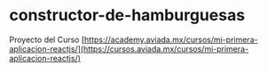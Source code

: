 # constructor-de-hamburguesas

Proyecto del Curso
[https://academy.aviada.mx/cursos/mi-primera-aplicacion-reactjs/](https://cursos.aviada.mx/cursos/mi-primera-aplicacion-reactjs/)
